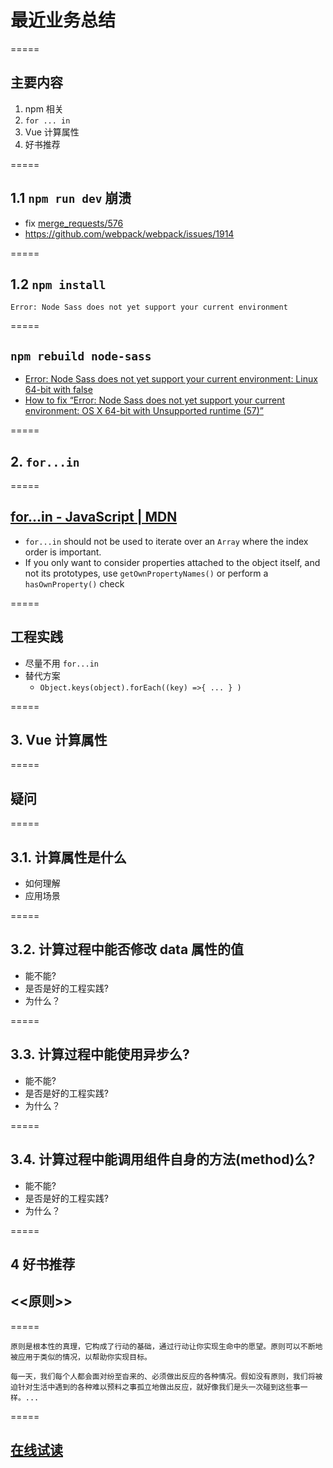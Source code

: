 # 最近业务总结

=====

## 主要内容

1. npm 相关
1. `for ... in`
1. Vue 计算属性
1. 好书推荐

=====

## 1.1 `npm run dev` 崩溃

-   fix [merge_requests/576](https://gitlab.corp.youdao.com/homework/hw-web/merge_requests/576/diffs)
-   https://github.com/webpack/webpack/issues/1914

=====

## 1.2 `npm install`

`Error: Node Sass does not yet support your current environment`

=====

## `npm rebuild node-sass`

-   [Error: Node Sass does not yet support your current environment: Linux 64-bit with false](https://github.com/sass/node-sass/issues/1651)
-   [How to fix “Error: Node Sass does not yet support your current environment: OS X 64-bit with Unsupported runtime (57)”](https://medium.com/@proustibat/how-to-fix-error-node-sass-does-not-yet-support-your-current-environment-os-x-64-bit-with-c1b3298e4af0)

=====

## 2. `for...in`

=====

## [for...in - JavaScript | MDN](https://developer.mozilla.org/en-US/docs/Web/JavaScript/Reference/Statements/for...in)

-   `for...in` should not be used to iterate over an `Array` where the index order is important.
-   If you only want to consider properties attached to the object itself, and not its prototypes, use `getOwnPropertyNames()` or perform a `hasOwnProperty()` check

=====

## 工程实践

-   尽量不用 `for...in`
-   替代方案
    -   `Object.keys(object).forEach((key) =>{ ... } )`

=====

## 3. Vue 计算属性

=====

## 疑问

=====

## 3.1. 计算属性是什么

-   如何理解
-   应用场景

=====

## 3.2. 计算过程中能否修改 data 属性的值

-   能不能?
-   是否是好的工程实践?
-   为什么？

=====

## 3.3. 计算过程中能使用异步么?

-   能不能?
-   是否是好的工程实践?
-   为什么？

=====

## 3.4. 计算过程中能调用组件自身的方法(method)么?

-   能不能?
-   是否是好的工程实践?
-   为什么？

=====

## 4 好书推荐

## <<原则>>

=====

    原则是根本性的真理，它构成了行动的基础，通过行动让你实现生命中的愿望。原则可以不断地被应用于类似的情况，以帮助你实现目标。

    每一天，我们每个人都会面对纷至沓来的、必须做出反应的各种情况。假如没有原则，我们将被迫针对生活中遇到的各种难以预料之事孤立地做出反应，就好像我们是头一次碰到这些事一样。...

=====

## [在线试读](https://cread.jd.com/read/startRead.action?bookId=30389069&readType=1)
